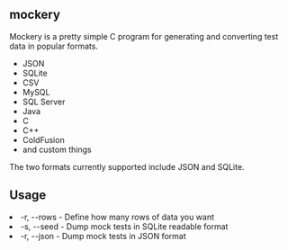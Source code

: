mockery
-------

Mockery is a pretty simple C program for generating and converting test data in popular 
formats.

- JSON
- SQLite
- CSV
- MySQL
- SQL Server
- Java
- C
- C++
- ColdFusion
- and custom things

The two formats currently supported include JSON and SQLite.


Usage
-----
<li>-r, --rows    -  Define how many rows of data you want</li>
<li>-s, --seed    -  Dump mock tests in SQLite readable format</li>
<li>-r, --json    -  Dump mock tests in JSON format</li>
